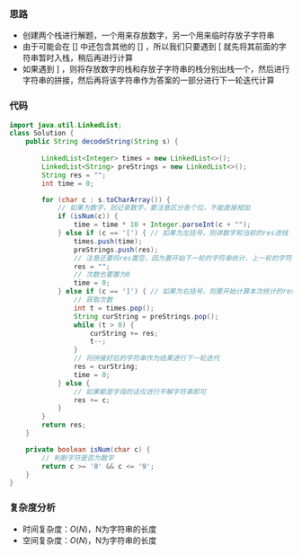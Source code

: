 ### 思路

-   创建两个栈进行解题，一个用来存放数字，另一个用来临时存放子字符串
-   由于可能会在 [] 中还包含其他的 [] ，所以我们只要遇到 [ 就先将其前面的字符串暂时入栈，稍后再进行计算
-   如果遇到 ] ，则将存放数字的栈和存放子字符串的栈分别出栈一个，然后进行字符串的拼接，然后再将该字符串作为答案的一部分进行下一轮迭代计算

### 代码


```java
import java.util.LinkedList;
class Solution {
    public String decodeString(String s) {
        
        LinkedList<Integer> times = new LinkedList<>();
        LinkedList<String> preStrings = new LinkedList<>();
        String res = "";
        int time = 0;

        for (char c : s.toCharArray()) {
            // 如果为数字，则记录数字，要注意区分各个位，不能直接相加
            if (isNum(c)) {
                time = time * 10 + Integer.parseInt(c + "");
            } else if (c == '[') { // 如果为左括号，则讲数字和当前的res进栈
                times.push(time);
                preStrings.push(res);
                // 注意还要将res置空，因为要开始下一轮的字符串统计，上一轮的字符串已经先暂存到栈中去了
                res = "";
                // 次数也要置为0
                time = 0;
            } else if (c == ']') { // 如果为右括号，则要开始计算本次统计的res，添加到上一个字符串的末尾
                // 获取次数
                int t = times.pop();
                String curString = preStrings.pop();
                while (t > 0) {
                    curString += res;
                    t--;
                }
                // 将拼接好后的字符串作为结果进行下一轮迭代
                res = curString;
                time = 0;
            } else {
                // 如果都是字母的话仅进行平解字符串即可
                res += c;
            }
        }
        return res;
    }

    private boolean isNum(char c) {
        // 判断字符是否为数字
        return c >= '0' && c <= '9';
    }
}
```

### **复杂度分析**

- 时间复杂度：$O(N)$，N为字符串的长度
- 空间复杂度：$O(N)$，N为字符串的长度

